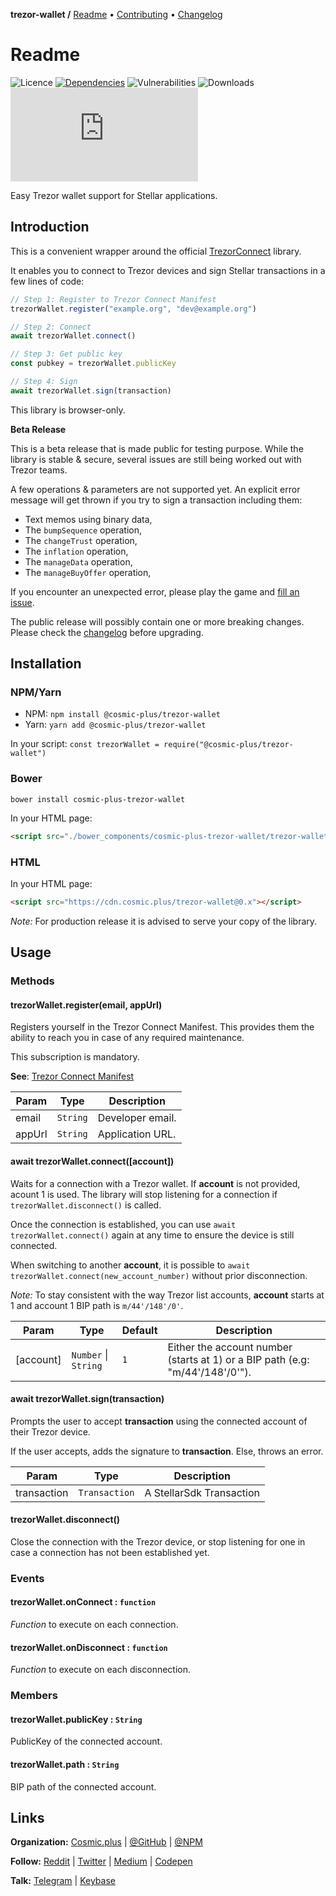 **trezor-wallet /**
[Readme](https://cosmic.plus/#view:js-trezor-wallet)
• [Contributing](https://cosmic.plus/#view:js-trezor-wallet/CONTRIBUTING)
• [Changelog](https://cosmic.plus/#view:js-trezor-wallet/CHANGELOG)

# Readme

![Licence](https://img.shields.io/github/license/cosmic-plus/js-trezor-wallet.svg)
[![Dependencies](https://badgen.net/david/dep/cosmic-plus/js-trezor-wallet)](https://david-dm.org/cosmic-plus/js-trezor-wallet)
![Vulnerabilities](https://snyk.io/test/npm/@cosmic-plus/trezor-wallet/badge.svg)
![Downloads](https://badgen.net/npm/dt/@cosmic-plus/trezor-wallet)
![Bundle](https://badgen.net/badgesize/gzip/cosmic-plus/js-trezor-wallet-web/master/trezor-wallet.js?label=bundle)

Easy Trezor wallet support for Stellar applications.

## Introduction

This is a convenient wrapper around the official
[TrezorConnect](https://github.com/trezor/connect) library.

It enables you to connect to Trezor devices and sign Stellar transactions in
a few lines of code:

```js
// Step 1: Register to Trezor Connect Manifest
trezorWallet.register("example.org", "dev@example.org")

// Step 2: Connect
await trezorWallet.connect()

// Step 3: Get public key
const pubkey = trezorWallet.publicKey

// Step 4: Sign
await trezorWallet.sign(transaction)
```

This library is browser-only.

**Beta Release**

This is a beta release that is made public for testing purpose. While the
library is stable & secure, several issues are still being worked out with
Trezor teams.

A few operations & parameters are not supported yet. An explicit error
message will get thrown if you try to sign a transaction including them:

- Text memos using binary data,
- The `bumpSequence` operation,
- The `changeTrust` operation,
- The `inflation` operation,
- The `manageData` operation,
- The `manageBuyOffer` operation,

If you encounter an unexpected error, please play the game and [fill an
issue](https://github.com/cosmic-plus/js-trezor-wallet/issues/new/choose).

The public release will possibly contain one or more breaking changes.
Please check the [changelog](CHANGELOG.md) before upgrading.

## Installation

### NPM/Yarn

- NPM: `npm install @cosmic-plus/trezor-wallet`
- Yarn: `yarn add @cosmic-plus/trezor-wallet`

In your script: `const trezorWallet = require("@cosmic-plus/trezor-wallet")`

### Bower

`bower install cosmic-plus-trezor-wallet`

In your HTML page:

```HTML
<script src="./bower_components/cosmic-plus-trezor-wallet/trezor-wallet.js"></script>
```

### HTML

In your HTML page:

```HTML
<script src="https://cdn.cosmic.plus/trezor-wallet@0.x"></script>
```

_Note:_ For production release it is advised to serve your copy of the library.

## Usage

### Methods

#### trezorWallet.register(email, appUrl)

Registers yourself in the Trezor Connect Manifest. This provides them the
ability to reach you in case of any required maintenance.

This subscription is mandatory.

**See**: [Trezor Connect Manifest](https://github.com/trezor/connect/blob/develop/docs/index.md#trezor-connect-manifest)

| Param  | Type     | Description      |
| ------ | -------- | ---------------- |
| email  | `String` | Developer email. |
| appUrl | `String` | Application URL. |

#### await trezorWallet.connect([account])

Waits for a connection with a Trezor wallet. If **account** is not provided,
acount 1 is used. The library will stop listening for a connection if
`trezorWallet.disconnect()` is called.

Once the connection is established, you can use `await trezorWallet.connect()` again at any time to ensure the device is still
connected.

When switching to another **account**, it is possible to `await trezorWallet.connect(new_account_number)` without prior disconnection.

_Note:_ To stay consistent with the way Trezor list accounts, **account**
starts at 1 and account 1 BIP path is `m/44'/148'/0'`.

| Param     | Type                 | Default | Description                                                                   |
| --------- | -------------------- | ------- | ----------------------------------------------------------------------------- |
| [account] | `Number` \| `String` | `1`     | Either the account number (starts at 1) or a BIP path (e.g: "m/44'/148'/0'"). |

#### await trezorWallet.sign(transaction)

Prompts the user to accept **transaction** using the connected account of
their Trezor device.

If the user accepts, adds the signature to **transaction**. Else, throws an
error.

| Param       | Type          | Description              |
| ----------- | ------------- | ------------------------ |
| transaction | `Transaction` | A StellarSdk Transaction |

#### trezorWallet.disconnect()

Close the connection with the Trezor device, or stop listening for one in
case a connection has not been established yet.

### Events

#### trezorWallet.onConnect : `function`

_Function_ to execute on each connection.

#### trezorWallet.onDisconnect : `function`

_Function_ to execute on each disconnection.

### Members

#### trezorWallet.publicKey : `String`

PublicKey of the connected account.

#### trezorWallet.path : `String`

BIP path of the connected account.

## Links

**Organization:** [Cosmic.plus](https://cosmic.plus/) | [@GitHub](https://git.cosmic.plus) | [@NPM](https://www.npmjs.com/search?q=cosmic-plus)

**Follow:** [Reddit](https://reddit.com/r/cosmic_plus) | [Twitter](https://twitter.com/cosmic_plus) | [Medium](https://medium.com/cosmic-plus) | [Codepen](https://codepen.io/cosmic-plus)

**Talk:** [Telegram](https://t.me/cosmic_plus) | [Keybase](https://keybase.io/team/cosmic_plus)
